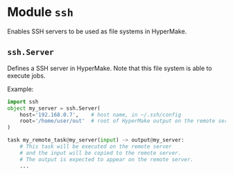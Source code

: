 # Module `ssh`

Enables SSH servers to be used as file systems in HyperMake.

## `ssh.Server`

Defines a SSH server in HyperMake. Note that this file system is able to execute jobs.

Example:
```py
import ssh
object my_server = ssh.Server(
    host='192.168.0.7',    # host name, in ~/.ssh/config
    root='/home/user/out'  # root of HyperMake output on the remote server
)

task my_remote_task@my_server(input) -> output@my_server:
    # This task will be executed on the remote server
    # and the input will be copied to the remote server.
    # The output is expected to appear on the remote server.
    ...
```
